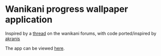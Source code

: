 Wanikani progress wallpaper application
=======================================

Inspired by a [thread](http://www.wanikani.com/chat/api-and-third-party-apps/1565) on the wanikani forums,
with code ported/inspired by [akranis](https://github.com/akranis/wanikaniwallpaper)

The app can be viewed [here](http://wanikani.importth.is/).